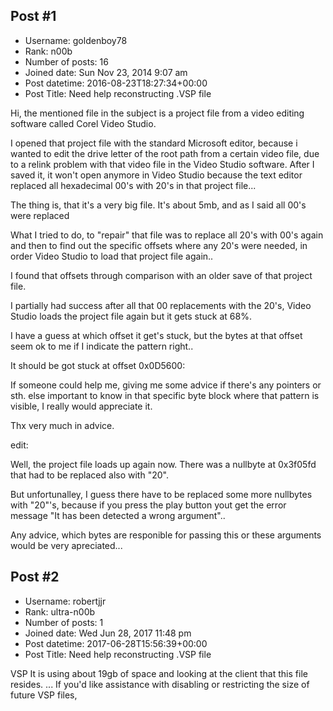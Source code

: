 ## Post #1
- Username: goldenboy78
- Rank: n00b
- Number of posts: 16
- Joined date: Sun Nov 23, 2014 9:07 am
- Post datetime: 2016-08-23T18:27:34+00:00
- Post Title: Need help reconstructing .VSP file

Hi, the mentioned file in the subject is a project file from a video editing software called Corel Video Studio.

I opened that project file with the standard Microsoft editor, because i wanted to edit the drive letter of the root path from a certain video file, 
due to a relink problem with that video file in the Video Studio software.
After I saved it, it won't open anymore in Video Studio because the text editor replaced all hexadecimal 00's with 20's in that project file...



The thing is, that it's a very big file. It's about 5mb, and as I said all 00's were replaced 

What I tried to do, to "repair" that file was to replace all 20's with 00's again
and then to find out the specific offsets where any 20's were needed, in order Video Studio to load that project file again..

I found that offsets through comparison with an older save of that project file.

I partially had success after all that 00 replacements with the 20's, Video Studio loads the project file again but it gets stuck at 68%.

I have a guess at which offset it get's stuck, but the bytes at that offset seem ok to me if I indicate the pattern right..

It should be got stuck at offset 0x0D5600:


If someone could help me, giving me some advice if there's any pointers or sth. else important to know in that specific byte block where that pattern is visible, I really would appreciate it.

Thx very much in advice.

edit:

Well, the project file loads up again now. There was a nullbyte at 0x3f05fd that had to be replaced also with "20".



But unfortunalley, I guess there have to be replaced some more nullbytes with "20"'s, because if you press the play button 
yout get the error message "It has been detected a wrong argument"..



Any advice, which bytes are responible for passing this or these arguments would be very apreciated...
## Post #2
- Username: robertjjr
- Rank: ultra-n00b
- Number of posts: 1
- Joined date: Wed Jun 28, 2017 11:48 pm
- Post datetime: 2017-06-28T15:56:39+00:00
- Post Title: Need help reconstructing .VSP file

VSP It is using about 19gb of space and looking at the client that this file resides. ... If you'd like assistance with disabling or restricting the size of future VSP files,
